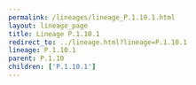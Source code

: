 ```yaml
---
permalink: /lineages/lineage_P.1.10.1.html
layout: lineage_page
title: Lineage P.1.10.1
redirect_to: ../lineage.html?lineage=P.1.10.1
lineage: P.1.10.1
parent: P.1.10
children: ['P.1.10.1']
---
```

